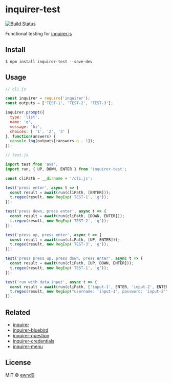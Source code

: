 # inquirer-test

[![Build Status](https://travis-ci.org/ewnd9/inquirer-test.svg?branch=master)](https://travis-ci.org/ewnd9/inquirer-test)

Functional testing for [inquirer.js](http://npmjs.com/package/inquirer)

## Install

```
$ npm install inquirer-test --save-dev
```

## Usage

```js
// cli.js

const inquirer = require('inquirer');
const outputs = ['TEST-1', 'TEST-2', 'TEST-3'];

inquirer.prompt({
  type: 'list',
  name: 'q',
  message: 'hi',
  choices: [ '1', '2', '3' ]
}, function(answers) {
  console.log(outputs[+answers.q - 1]);
});
```

```js
// test.js

import test from 'ava';
import run, { UP, DOWN, ENTER } from 'inquirer-test';

const cliPath = __dirname + '/cli.js';

test('press enter', async t => {
  const result = await(run(cliPath, [ENTER]));
  t.regex(result, new RegExp('TEST-1', 'g'));
});

test('press down, press enter', async t => {
  const result = await(run(cliPath, [DOWN, ENTER]));
  t.regex(result, new RegExp('TEST-2', 'g'));
});

test('press up, press enter', async t => {
  const result = await(run(cliPath, [UP, ENTER]));
  t.regex(result, new RegExp('TEST-3', 'g'));
});

test('press press up, press down, press enter', async t => {
  const result = await(run(cliPath, [UP, DOWN, ENTER]));
  t.regex(result, new RegExp('TEST-1', 'g'));
});

test('run with data input', async t => {
  const result = await(run(cliPath, ['input-1', ENTER, 'input-2', ENTER]));
  t.regex(result, new RegExp("username: 'input-1', password: 'input-2'", 'g'));
});
```

## Related

- [inquirer](https://github.com/sboudrias/Inquirer.js)
- [inquirer-bluebird](https://github.com/ewnd9/inquirer-bluebird)
- [inquirer-question](https://github.com/ewnd9/inquirer-question)
- [inquirer-credentials](https://github.com/ewnd9/inquirer-credentials)
- [inquirer-menu](https://github.com/ewnd9/inquirer-menu)

## License

MIT © [ewnd9](http://ewnd9.com)
